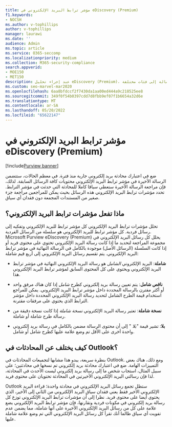 ```yaml
---
title: مؤشر ترابط البريد الإلكتروني في eDiscovery (Premium)
f1.keywords:
- NOCSH
ms.author: v-tophillips
author: v-tophillips
manager: laurawi
ms.date: ''
audience: Admin
ms.topic: article
ms.service: O365-seccomp
ms.localizationpriority: medium
ms.collection: M365-security-compliance
search.appverid:
- MOE150
- MET150
description: عند إجراء تحليل eDiscovery (Premium)، يقوم مؤشر ترابط البريد الإلكتروني بتحليل محادثة بريد إلكتروني وفصل كل رسالة إلى فئات مختلفة.
ms.custom: seo-marvel-mar2020
ms.openlocfilehash: 6aa8bfdccf2f7430da1aa00ed444a9c218525ee8
ms.sourcegitcommit: 349f0f54b0397cdd7d8fbb9ef07f1b6654a32d6e
ms.translationtype: MT
ms.contentlocale: ar-SA
ms.lasthandoff: 05/20/2022
ms.locfileid: "65622147"
---
```

# <a name="email-threading-in-ediscovery-premium"></a>مؤشر ترابط البريد الإلكتروني في eDiscovery (Premium)

[!include[Purview banner](../includes/purview-rebrand-banner.md)]

ضع في اعتبارك محادثة بريد إلكتروني جارية منذ فترة. في معظم الحالات، ستتضمن الرسالة الأخيرة في مؤشر ترابط البريد الإلكتروني محتويات كافة الرسائل السابقة. لذلك، فإن مراجعة الرسالة الأخيرة ستعطي سياقا كاملا للمحادثة التي حدثت في مؤشر الترابط. تحدد مؤشرات ترابط البريد الإلكتروني هذه الرسائل بحيث يمكن للمراجعين مراجعة جزء صغير من المستندات المجمعة دون فقدان أي سياق.

## <a name="what-does-email-threading-do"></a>ماذا تفعل مؤشرات ترابط البريد الإلكتروني؟

تحلل مؤشرات ترابط البريد الإلكتروني كل مؤشر ترابط للبريد الإلكتروني وتفكيه إلى رسائل فردية. كل مؤشر ترابط للبريد الإلكتروني هو سلسلة من الرسائل الفردية. Microsoft Purview eDiscovery (Premium) يحلل كل رسائل البريد الإلكتروني في مجموعة المراجعة لتحديد ما إذا كانت رسالة البريد الإلكتروني تحتوي على محتوى فريد أو إذا كانت السلسلة (الرسائل الأصل) موجودة بالكامل في الرسالة النهائية في مؤشر ترابط البريد الإلكتروني. يتم تقسيم رسائل البريد الإلكتروني إلى أربع قيم شاملة:

- **شاملة**: البريد الإلكتروني *الشامل* هو رسالة البريد الإلكتروني النهائية في مؤشر ترابط البريد الإلكتروني ويحتوي على كل المحتوى السابق لمؤشر ترابط البريد الإلكتروني هذا.

- **ناقص شامل**: يتم تعيين رسالة بريد إلكتروني كطرح *شامل* إذا كان هناك مرفق واحد أو أكثر مقترن بالرسالة المحددة داخل مؤشر ترابط البريد الإلكتروني. يمكن للمراجع استخدام قيمة الطرح الشامل لتحديد رسالة البريد الإلكتروني المحددة داخل مؤشر الترابط الذي يحتوي على مرفقات مقترنة. 

- **نسخة شاملة**: تعتبر رسالة البريد الإلكتروني *نسخة شاملة* إذا كانت نسخة دقيقة من رسالة طرح شاملة أو شاملة. 

- **بلا**: تشير قيمة *"بلا* " إلى أن محتوى الرسالة مضمن بالكامل في رسالة بريد إلكتروني واحدة أخرى على الأقل تم وضع علامة عليها كطرح شامل أو شامل.

## <a name="how-is-it-different-from-conversations-in-outlook"></a>كيف يختلف عن المحادثات في Outlook؟

بنظرة سريعة، يبدو هذا مشابها لتجميعات المحادثات في Outlook. ومع ذلك، هناك بعض التمييزات الهامة. ضع في اعتبارك محادثة بريد إلكتروني تم نسخها في محادثتين؛ على سبيل المثال، استجاب شخص ما إلى رسالة بريد إلكتروني ليست الأحدث في المحادثة، لذا فإن رسالتي البريد الإلكتروني الأخيرتين في المحادثة تحتويان على محتوى فريد.

Outlook ستظل تجمع رسائل البريد الإلكتروني في محادثة واحدة؛ قراءة البريد الإلكتروني الأخير فقط يعني فقدان سياق البريد الإلكتروني من الثاني إلى الأخير، الذي يحتوي أيضا على محتوى فريد. نظرا إلى أن مؤشرات ترابط البريد الإلكتروني توزع كل رسالة بريد إلكتروني في مكونات فردية وتقارنها، فإن مؤشر ترابط البريد الإلكتروني يضع علامة على كل من رسائل البريد الإلكتروني الأخيرة على أنها شاملة، مما يضمن عدم تفويت أي سياق طالما أنك تقرأ كل رسائل البريد الإلكتروني التي تم وضع علامة شاملة عليها.
